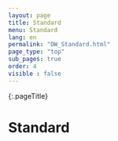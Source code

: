 ```yaml
---
layout: page
title: Standard
menu: Standard
lang: en
permalink: "OW_Standard.html"
page_type: "top"
sub_pages: true
order: 4
visible : false
---
```

{:.pageTitle}
# Standard